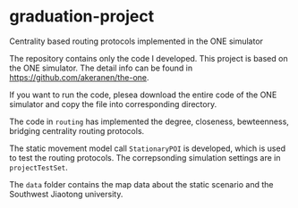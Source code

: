 # graduation-project
Centrality based routing protocols implemented in the ONE simulator


The repository contains only the code I developed. This project is based on the ONE simulator. The detail info can be found in https://github.com/akeranen/the-one.

If you want to run the code, plesea download the entire code of the ONE simulator and copy the file into corresponding directory.

The code in `routing` has implemented the degree, closeness, bewteenness, bridging centrality routing protocols.

The static movement model call `StationaryPOI` is developed, which is used to test the routing protocols. The correpsonding simulation settings are in `projectTestSet`.

The `data` folder contains the map data about the static scenario and the Southwest Jiaotong university.
